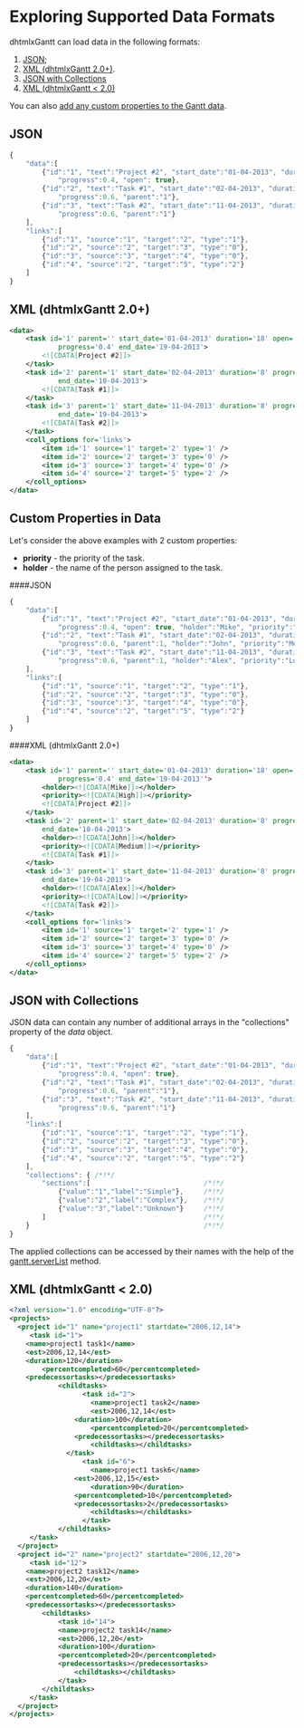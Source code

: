 Exploring Supported Data Formats
=======================================

dhtmlxGantt can load data in the following formats:

1. [JSON](desktop/supported_data_formats.md#json);
2. [XML (dhtmlxGantt 2.0+)](desktop/supported_data_formats.md#xmldhtmlxgantt20).
3. [JSON with Collections](desktop/supported_data_formats.md#jsonwithcollections)
4. [XML (dhtmlxGantt < 2.0)](desktop/supported_data_formats.md#xmldhtmlxganttlt20)

You can also [add any custom properties to the Gantt data](desktop/supported_data_formats.md#custompropertiesindata).


JSON
-------------------------

~~~js
{
	"data":[
		{"id":"1", "text":"Project #2", "start_date":"01-04-2013", "duration":18,
    		"progress":0.4, "open": true},
		{"id":"2", "text":"Task #1", "start_date":"02-04-2013", "duration":8,
    		"progress":0.6, "parent":"1"},
		{"id":"3", "text":"Task #2", "start_date":"11-04-2013", "duration":8,
    		"progress":0.6, "parent":"1"}
  	],
  	"links":[
		{"id":"1", "source":"1", "target":"2", "type":"1"},
		{"id":"2", "source":"2", "target":"3", "type":"0"},
		{"id":"3", "source":"3", "target":"4", "type":"0"},
		{"id":"4", "source":"2", "target":"5", "type":"2"}
  	]
}
~~~

XML (dhtmlxGantt 2.0+)
---------------------------------

~~~xml
<data>
	<task id='1' parent='' start_date='01-04-2013' duration='18' open='true'
    		progress='0.4' end_date='19-04-2013'>
    	<![CDATA[Project #2]]>
    </task>
    <task id='2' parent='1' start_date='02-04-2013' duration='8' progress='0.6'
    		end_date='10-04-2013'>
    	<![CDATA[Task #1]]>
    </task>
    <task id='3' parent='1' start_date='11-04-2013' duration='8' progress='0.6'
    		end_date='19-04-2013'>
    	<![CDATA[Task #2]]>
    </task>
    <coll_options for='links'>
    	<item id='1' source='1' target='2' type='1' />
        <item id='2' source='2' target='3' type='0' />
        <item id='3' source='3' target='4' type='0' />
        <item id='4' source='2' target='5' type='2' />
    </coll_options>
</data>
~~~

Custom Properties in Data
-------------------------------

Let's consider the above examples with 2 custom properties:

- **priority** - the priority of the task.
- **holder**  - the name of the person assigned to the task.

####JSON

~~~js
{
	"data":[
		{"id":"1", "text":"Project #2", "start_date":"01-04-2013", "duration":18,
    		"progress":0.4, "open": true, "holder":"Mike", "priority":"High"},
		{"id":"2", "text":"Task #1", "start_date":"02-04-2013", "duration":8,
    		"progress":0.6, "parent":1, "holder":"John", "priority":"Medium"},
		{"id":"3", "text":"Task #2", "start_date":"11-04-2013", "duration":8,
    		"progress":0.6, "parent":1, "holder":"Alex", "priority":"Low"}
  	],
  	"links":[
		{"id":"1", "source":"1", "target":"2", "type":"1"},
		{"id":"2", "source":"2", "target":"3", "type":"0"},
		{"id":"3", "source":"3", "target":"4", "type":"0"},
		{"id":"4", "source":"2", "target":"5", "type":"2"}
	]
}
~~~

####XML (dhtmlxGantt 2.0+)

~~~xml
<data>
	<task id='1' parent='' start_date='01-04-2013' duration='18' open='true'
    		progress='0.4' end_date='19-04-2013''>
    	<holder><![CDATA[Mike]]></holder>
        <priority><![CDATA[High]]></priority>
    	<![CDATA[Project #2]]>
    </task>
    <task id='2' parent='1' start_date='02-04-2013' duration='8' progress='0.6'
    	end_date='10-04-2013'>
    	<holder><![CDATA[John]]></holder>
        <priority><![CDATA[Medium]]></priority>
        <![CDATA[Task #1]]>
    </task>
    <task id='3' parent='1' start_date='11-04-2013' duration='8' progress='0.6'
    	end_date='19-04-2013'>
    	<holder><![CDATA[Alex]]></holder>
        <priority><![CDATA[Low]]></priority>
        <![CDATA[Task #2]]>
    </task>
    <coll_options for='links'>
    	<item id='1' source='1' target='2' type='1' />
        <item id='2' source='2' target='3' type='0' />
        <item id='3' source='3' target='4' type='0' />
        <item id='4' source='2' target='5' type='2' />
    </coll_options>
</data>

~~~


JSON with Collections
------------------

JSON data can contain any number of additional arrays in the "collections" property of the *data* object.

~~~js
{
	"data":[
		{"id":"1", "text":"Project #2", "start_date":"01-04-2013", "duration":18,
			"progress":0.4, "open": true},
		{"id":"2", "text":"Task #1", "start_date":"02-04-2013", "duration":8,
			"progress":0.6, "parent":"1"},
		{"id":"3", "text":"Task #2", "start_date":"11-04-2013", "duration":8,
			"progress":0.6, "parent":"1"}
	],
	"links":[
		{"id":"1", "source":"1", "target":"2", "type":"1"},
		{"id":"2", "source":"2", "target":"3", "type":"0"},
		{"id":"3", "source":"3", "target":"4", "type":"0"},
		{"id":"4", "source":"2", "target":"5", "type":"2"}
	],
	"collections": { /*!*/
		"sections":[							/*!*/
			{"value":"1","label":"Simple"},		/*!*/
			{"value":"2","label":"Complex"},	/*!*/
			{"value":"3","label":"Unknown"}		/*!*/
		]										/*!*/
	}											/*!*/
}
~~~

The applied collections can be accessed by their names with the help of the [gantt.serverList](api/gantt_serverlist.md) method.

XML (dhtmlxGantt < 2.0)
--------------------

~~~xml
<?xml version="1.0" encoding="UTF-8"?>
<projects>
  <project id="1" name="project1" startdate="2006,12,14">
     <task id="1">
  	<name>project1 task1</name>
	<est>2006,12,14</est>
	<duration>120</duration>
    	<percentcompleted>60</percentcompleted>
	<predecessortasks></predecessortasks>
            <childtasks>
                  <task id="2">
                    <name>project1 task2</name>
              	    <est>2006,12,14</est>
        	    <duration>100</duration>
    	            <percentcompleted>20</percentcompleted>
        	    <predecessortasks></predecessortasks>
                    <childtasks></childtasks>
        	  </task>
                  <task id="6">
            	    <name>project1 task6</name>
	            <est>2006,12,15</est>
            	    <duration>90</duration>
        	    <percentcompleted>10</percentcompleted>
        	    <predecessortasks>2</predecessortasks>
                    <childtasks></childtasks>
                  </task>
            </childtasks>
     </task>
  </project>
  <project id="2" name="project2" startdate="2006,12,20">
     <task id="12">
	<name>project2 task12</name>
	<est>2006,12,20</est>
	<duration>140</duration>
	<percentcompleted>60</percentcompleted>
	<predecessortasks></predecessortasks>
        <childtasks>
            <task id="14">
	        <name>project2 task14</name>
       		<est>2006,12,20</est>
       		<duration>100</duration>
	        <percentcompleted>20</percentcompleted>
       		<predecessortasks></predecessortasks>
                <childtasks></childtasks>
        	</task>
        </childtasks>
     </task>
  </project>
</projects>
~~~



